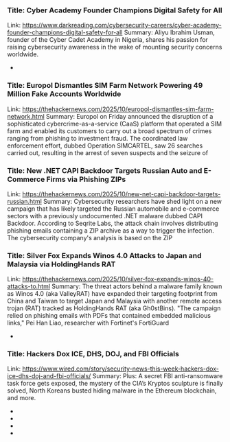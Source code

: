 ### Title: Cyber Academy Founder Champions Digital Safety for All
Link: https://www.darkreading.com/cybersecurity-careers/cyber-academy-founder-champions-digital-safety-for-all
Summary: Aliyu Ibrahim Usman, founder of the Cyber Cadet Academy in Nigeria, shares his passion for raising cybersecurity awareness in the wake of mounting security concerns worldwide.

 - 
### Title: Europol Dismantles SIM Farm Network Powering 49 Million Fake Accounts Worldwide
Link: https://thehackernews.com/2025/10/europol-dismantles-sim-farm-network.html
Summary: Europol on Friday announced the disruption of a sophisticated cybercrime-as-a-service (CaaS) platform that operated a SIM farm and enabled its customers to carry out a broad spectrum of crimes ranging from phishing to investment fraud.
The coordinated law enforcement effort, dubbed Operation SIMCARTEL, saw 26 searches carried out, resulting in the arrest of seven suspects and the seizure of

### Title: New .NET CAPI Backdoor Targets Russian Auto and E-Commerce Firms via Phishing ZIPs
Link: https://thehackernews.com/2025/10/new-net-capi-backdoor-targets-russian.html
Summary: Cybersecurity researchers have shed light on a new campaign that has likely targeted the Russian automobile and e-commerce sectors with a previously undocumented .NET malware dubbed CAPI Backdoor.
According to Seqrite Labs, the attack chain involves distributing phishing emails containing a ZIP archive as a way to trigger the infection. The cybersecurity company's analysis is based on the ZIP

### Title: Silver Fox Expands Winos 4.0 Attacks to Japan and Malaysia via HoldingHands RAT
Link: https://thehackernews.com/2025/10/silver-fox-expands-winos-40-attacks-to.html
Summary: The threat actors behind a malware family known as Winos 4.0 (aka ValleyRAT) have expanded their targeting footprint from China and Taiwan to target Japan and Malaysia with another remote access trojan (RAT) tracked as HoldingHands RAT (aka Gh0stBins).
"The campaign relied on phishing emails with PDFs that contained embedded malicious links," Pei Han Liao, researcher with Fortinet's FortiGuard

 - 
### Title: Hackers Dox ICE, DHS, DOJ, and FBI Officials
Link: https://www.wired.com/story/security-news-this-week-hackers-dox-ice-dhs-doj-and-fbi-officials/
Summary: Plus: A secret FBI anti-ransomware task force gets exposed, the mystery of the CIA’s Kryptos sculpture is finally solved, North Koreans busted hiding malware in the Ethereum blockchain, and more.

 - 
 - 
 - 
 - 
